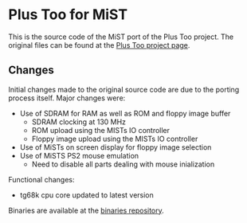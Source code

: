Plus Too for MiST
=================

This is the source code of the MiST port of the Plus Too project. The
original files can be found at the [Plus Too project page](http://www.bigmessowires.com/2012/12/15/plus-too-files/).

Changes
-------

Initial changes made to the original source code are due to the porting process
itself. Major changes were:

- Use of SDRAM for RAM as well as ROM and floppy image buffer
  - SDRAM clocking at 130 MHz
  - ROM upload using the MISTs IO controller
  - Floppy image upload using the MISTs IO controller
- Use of MiSTs on screen display for floppy image selection
- Use of MiSTS PS2 mouse emulation
  - Need to disable all parts dealing with mouse inialization

Functional changes:

- tg68k cpu core updated to latest version

Binaries are available at the [binaries repository](https://github.com/mist-devel/mist-binaries/tree/master/cores/plus_too).
